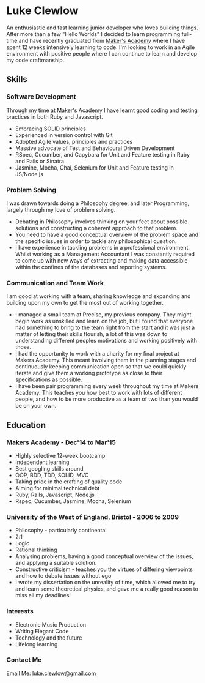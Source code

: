 # Luke Clewlow

An enthusiastic and fast learning junior developer who loves building things. After more than a few "Hello Worlds" I decided to learn programming full-time and have recently graduated from [Maker's Academy](www.makersacademy.com/) where I have spent 12 weeks intensively learning to code. I'm looking to work in an Agile environment with positive people where I can continue to learn and develop my code craftmanship.

## Skills

### Software Development

Through my time at Maker's Academy I have learnt good coding and testing practices in both Ruby and Javascript.

- Embracing SOLID principles
- Experienced in version control with Git
- Adopted Agile values, principles and practices
- Massive advocate of Test and Behavioural Driven Development
- RSpec, Cucumber, and Capybara for Unit and Feature testing in Ruby and Rails or Sinatra
- Jasmine, Mocha, Chai, Selenium for Unit and Feature testing in JS/Node.js


### Problem Solving

I was drawn towards doing a Philosophy degree, and later Programming, largely through my love of problem solving.

- Debating in Philosophy involves thinking on your feet about possible solutions and constructing a coherent approach to that problem.
- You need to have a good conceptual overview of the problem space and the specific issues in order to tackle any philosophical question.
- I have experience in tackling problems in a professional environment. Whilst working as a Management Accountant I was constantly required to come up with new ways of extracting and making data accessible within the confines of the databases and reporting systems.

### Communication and Team Work

I am good at working with a team, sharing knowledge and expanding and building upon my own to get the most out of working together.

- I managed a small team at Precise, my previous company. They might begin work as unskilled and learn on the job, but I found that everyone had something to bring to the team right from the start and it was just a matter of letting their skills flourish, a lot of this was down to understanding different peoples motivations and working positively with those.
- I had the opportunity to work with a charity for my final project at Makers Academy. This meant involving them in the planning stages and continuously keeping communication open so that we could quickly iterate and give them a working prototype as close to their specifications as possible.
- I have been pair programming every week throughout my time at Makers Academy. This teaches you how best to work with lots of different people, and how to be more productive as a team of two than you would be on your own.


## Education

### Makers Academy - Dec'14 to Mar'15

- Highly selective 12-week bootcamp
- Independent learning
- Best googling skills around
- OOP, BDD, TDD, SOLID, MVC
- Taking pride in the crafting of quality code
- Aiming for minimal technical debt
- Ruby, Rails, Javascript, Node.js
- Rspec, Cucumber, Jasmine, Mocha, Selenium

### University of the West of England, Bristol - 2006 to 2009 

- Philosophy - particularly continental
- 2:1
- Logic
- Rational thinking
- Analysing problems, having a good conceptual overview of the issues, and applying a suitable solution.
- Constructive criticism - teaches you the virtues of differing viewpoints and how to debate issues without ego
- I wrote my dissertation on the unreality of time, which allowed me to try and learn some theoretical physics, and gave me a really good reason to miss all my deadlines!

### Interests

- Electronic Music Production 
- Writing Elegant Code
- Technology and the future
- Lifelong learning

### Contact Me

Email Me: luke.clewlow@gmail.com
